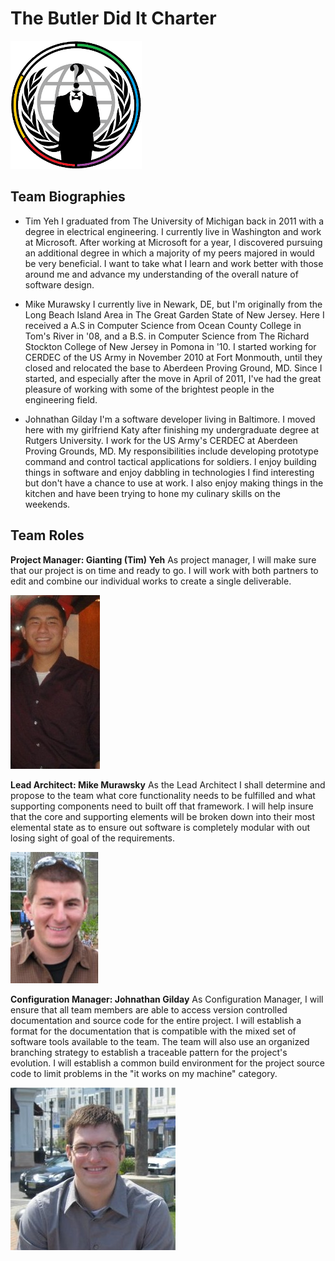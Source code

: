 # The Butler Did It Charter #
![Team Logo][logo]

## Team Biographies ##

*	Tim Yeh
	I graduated from The University of Michigan back in 2011 with a degree in electrical engineering. 
	I currently live in Washington and work at Microsoft. After working at Microsoft for a year, I discovered pursuing an additional degree in which a majority of my peers majored in would be very beneficial. 
	I want to take what I learn and work better with those around me and advance my understanding of the overall nature of software design.

*	Mike Murawsky
	I currently live in Newark, DE, but I'm originally from the Long Beach Island Area in The Great Garden State of New Jersey. 
	Here I received a A.S in Computer Science from Ocean County College in Tom's River in '08, and a B.S. in Computer Science from The Richard Stockton College of New Jersey in Pomona in '10. 
	I started working for CERDEC of the US Army in November 2010 at Fort Monmouth, until they closed and relocated the base to Aberdeen Proving Ground, MD. 
	Since I started, and especially after the move in April 	of 2011, I've had the great pleasure of working with some of the brightest people in the engineering field.

*	Johnathan Gilday
	I'm a software developer living in Baltimore. 
	I moved here with my girlfriend Katy after finishing my undergraduate degree at Rutgers University. 
	I work for the US Army's CERDEC at Aberdeen Proving Grounds, MD. 
	My responsibilities include developing prototype command and control tactical applications for soldiers. 
	I enjoy building things in software and enjoy dabbling in technologies I find interesting but don't have a chance to use at work. 
	I also enjoy making things in the kitchen and have been trying to hone my culinary skills on the weekends.
	
## Team Roles ##

**Project Manager: Gianting (Tim) Yeh**
	As project manager, I will make sure that our project is on time and ready to go. 
	I will work with both partners to edit and combine our individual works to create a single deliverable. 

![Gianting (Tim) Yeh][tim]

	
	
**Lead Architect: Mike Murawsky**
	As the Lead Architect I shall determine and propose to the team what core functionality needs to be fulfilled and what supporting components need to built off that framework.  I will help insure that the core and supporting elements will be broken down into their most elemental state as to ensure out software is completely modular with out losing sight of goal of the requirements.
	
![Michael Murawsky][mike]



**Configuration Manager: Johnathan Gilday**
	As Configuration Manager, I will ensure that all team members are able to access version controlled documentation and source code for the entire project. I will establish a format for the documentation that is compatible with the mixed set of software tools available to the team. The team will also use an organized branching strategy to establish a traceable pattern for the project's evolution. I will establish a common build environment for the project source code to limit problems in the "it works on my machine" category. 

![Johnathan Gilday][john]
	
	
[logo]: team-logo-small.png "It's always the Butler.."
[tim]: tim-bio-pic.jpg  "Gianting (Tim) Yeh"
[mike]: mike-bio-pic.jpg "Michael Murawsky"
[john]: john-bio-pic.jpg "Johnathan Gilday"
